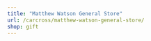 ```yaml
---
title: "Matthew Watson General Store"
url: /carcross/matthew-watson-general-store/
shop: gift
---
```

